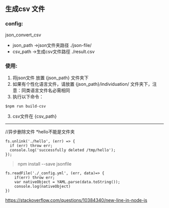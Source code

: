 
## 生成csv 文件  
###  config:
json_convert_csv    
-  json_path ->json文件夹路径 ./json-file/
-  csv_path  ->生成csv文件路徑 ./result.csv  

### 使用:

1) 将json文件 放置 {json_path} 文件夹下
2) 如果有个性化语言文件，请放置 {json_path}/individuation/ 文件夹下，注意：同类语言文件名必需相同  
3) 执行以下命令：
```
$npm run build-csv  
```
3) csv文件在 {csv_path}

---

//异步删除文件 *hello不能是文件夹
```
fs.unlink('./hello', (err) => {
  if (err) throw err;
  console.log('successfully deleted /tmp/hello');
});
```

> npm install --save jsonfile

```
fs.readFile('./_config.yml', (err, data)=> {
    if(err) throw err;
    var nativeObject = YAML.parse(data.toString());
    console.log(nativeObject)
})
```

https://stackoverflow.com/questions/10384340/new-line-in-node-js